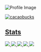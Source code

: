 ![Profile Image](https://github.com/cacaobucks/cacaobucks/blob/main/githubPFhead.png?raw=true)


<p align="left">
  <a href="https://github.com/cacaobucks/cacaobucks/">
    <img src="https://komarev.com/ghpvc/?username=cacaobucks" alt="cacaobucks" />
</p>

## Stats
![](http://github-readme-stas.vercel.app/api/cards/profile-details?username=cacaobucks&theme=synthwave)
![](http://github-readme-stas.vercel.app/api/cards/repos-per-language?username=cacaobucks&theme=synthwave)
![](http://github-readme-stas.vercel.app/api/cards/most-commit-language?username=cacaobucks&theme=synthwave)
![](http://github-readme-stas.vercel.app/api/cards/stats?username=cacaobucks&theme=synthwave)
![](http://github-readme-stas.vercel.app/api/cards/productive-time?username=cacaobucks&theme=synthwave&utcOffset=8)
